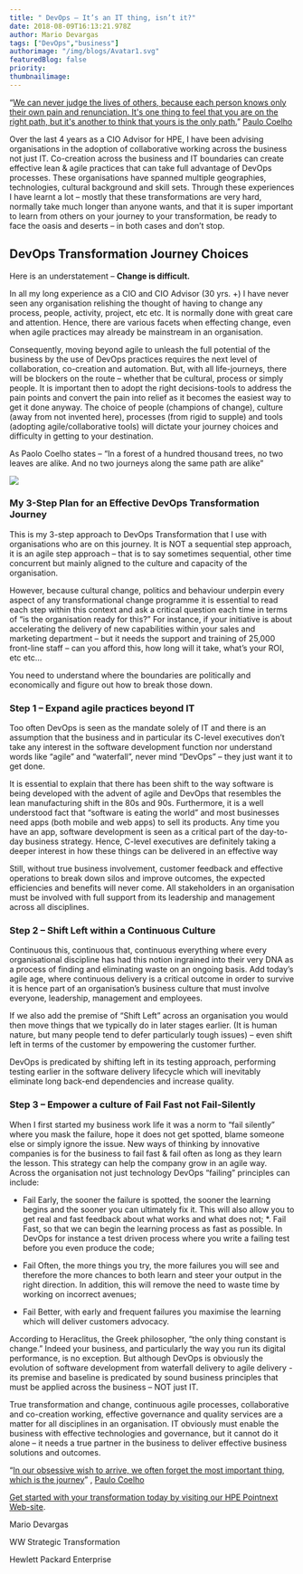 ```yaml
---
title: " DevOps – It’s an IT thing, isn’t it?"
date: 2018-08-09T16:13:21.978Z
author: Mario Devargas 
tags: ["DevOps","business"]
authorimage: "/img/blogs/Avatar1.svg"
featuredBlog: false
priority:
thumbnailimage:
---
```

“[We can never judge the lives of others, because each person knows only their own pain and renunciation. It's one thing to feel that you are on the right path, but it's another to think that yours is the only path.](http://www.azquotes.com/quote/350077)” [Paulo Coelho](http://www.azquotes.com/author/3041-Paulo_Coelho)



Over the last 4 years as a CIO Advisor for HPE, I have been advising organisations in the adoption of collaborative working across the business not just IT.  Co-creation across the business and IT boundaries can create effective lean & agile practices that can take full advantage of DevOps processes. These organisations have spanned multiple geographies, technologies, cultural background and skill sets.  Through these experiences I have learnt a lot – mostly that these transformations are very hard, normally take much longer than anyone wants, and that it is super important to learn from others on your journey to your transformation, be ready to face the oasis and deserts – in both cases and don’t stop.



## DevOps Transformation Journey Choices



Here is an understatement – **Change is difficult.**



In all my long experience as a CIO and CIO Advisor (30 yrs. +) I have never seen any organisation relishing the thought of having to change any process, people, activity, project, etc etc.  It is normally done with great care and attention.  Hence, there are various facets when effecting change, even when agile practices may already be mainstream in an organisation.



Consequently, moving beyond agile to unleash the full potential of the business by the use of DevOps practices requires the next level of collaboration, co-creation and automation. But, with all life-journeys, there will be blockers on the route – whether that be cultural, process or simply people. It is important then to adopt the right decisions-tools to address the pain points and convert the pain into relief as it becomes the easiest way to get it done anyway.  The choice of people (champions of change), culture (away from not invented here), processes (from rigid to supple) and tools (adopting agile/collaborative tools) will dictate your journey choices and difficulty in getting to your destination. 



 As Paolo Coelho states – “In a forest of a hundred thousand trees, no two leaves are alike. And no two journeys along the same path are alike”

![](https://hpe-developer.8ar.ms/uploads/media/2018/8/hpe20180226034_800_0_72_rgb-1533835764985.jpg)

### My 3-Step Plan for an Effective DevOps Transformation Journey



This is my 3-step approach to DevOps Transformation that I use with organisations who are on this journey. It is NOT a sequential step approach, it is an agile step approach – that is to say sometimes sequential, other time concurrent but mainly aligned to the culture and capacity of the organisation.



However, because cultural change, politics and behaviour underpin every aspect of any transformational change programme it is essential to read each step within this context and ask a critical question each time in terms of “is the organisation ready for this?”  For instance, if your initiative is about accelerating the delivery of new capabilities within your sales and marketing department – but it needs the support and training of 25,000 front-line staff – can you afford this, how long will it take, what’s your ROI, etc etc…



You need to understand where the boundaries are politically and economically and figure out how to break those down.


### Step 1 – Expand agile practices beyond IT


Too often DevOps is seen as the mandate solely of IT and there is an assumption that the business and in particular its C-level executives don’t take any interest in the software development function nor understand words like “agile” and “waterfall”, never mind “DevOps” – they just want it to get done.


It is essential to explain that there has been shift to the way software is being developed with the advent of agile and DevOps that resembles the lean manufacturing shift in the 80s and 90s. Furthermore, it is a well understood fact that “software is eating the world” and most businesses need apps (both mobile and web apps) to sell its products. Any time you have an app, software development is seen as a critical part of the day-to-day business strategy. Hence, C-level executives are definitely taking a deeper interest in how these things can be delivered in an effective way


Still, without true business involvement, customer feedback and effective operations to break down silos and improve outcomes, the expected efficiencies and benefits will never come.  All stakeholders in an organisation must be involved with full support from its leadership and management across all disciplines.

### Step 2 – Shift Left within a Continuous Culture

Continuous this, continuous that, continuous everything where every organisational discipline has had this notion ingrained into their very DNA as a process of finding and eliminating waste on an ongoing basis. Add today’s agile age, where continuous delivery is a critical outcome in order to survive it is hence part of an organisation’s business culture that must involve everyone, leadership, management and employees. 


If we also add the premise of “Shift Left” across an organisation you would then move things that we typically do in later stages earlier. (It is human nature, but many people tend to defer particularly tough issues) – even shift left in terms of the customer by empowering the customer further.


DevOps is predicated by shifting left in its testing approach, performing testing earlier in the software delivery lifecycle which will inevitably eliminate long back-end dependencies and increase quality.


### Step 3 – Empower a culture of Fail Fast not Fail-Silently


When I first started my business work life it was a norm to “fail silently” where you mask the failure, hope it does not get spotted, blame someone else or simply ignore the issue. New ways of thinking by innovative companies is for the business to fail fast & fail often as long as they learn the lesson. This strategy can help the company grow in an agile way.  Across the organisation not just technology DevOps “failing” principles can include:


*  Fail Early, the sooner the failure is spotted, the sooner the learning begins and the sooner you can ultimately fix it. This will also allow you to get real and fast feedback about what works and what does not;
*.  Fail Fast, so that we can begin the learning process as fast as possible. In DevOps for instance a test driven process where you write a failing test before you even produce the code;

*  Fail Often, the more things you try, the more failures you will see and therefore the more chances to both learn and steer your output in the right direction. In addition, this will remove the need to waste time by working on incorrect avenues;
* Fail Better, with early and frequent failures you maximise the learning which will deliver customers advocacy.

According to Heraclitus, the Greek philosopher, “the only thing constant is change.” Indeed your business, and particularly the way you run its digital performance, is no exception.  But although DevOps is obviously the evolution of software development from waterfall delivery to agile delivery - its premise and baseline is predicated by sound business principles that must be applied across the business – NOT just IT. 


True transformation and change, continuous agile processes, collaborative and co-creation working, effective governance and quality services are a matter for all disciplines in an organisation. IT obviously must enable the business with effective technologies and governance, but it cannot do it alone – it needs a true partner in the business to deliver effective business solutions and outcomes.


“[In our obsessive wish to arrive, we often forget the most important thing, which is the journey](https://quotesia.com/paulo-coelho-quote/908683)” , [Paulo Coelho](https://quotesia.com/paulo-coelho-quotes)



[Get started with your transformation today by visiting our HPE Pointnext Web-site](https://www.hpe.com/us/en/services.html).



Mario Devargas

WW Strategic Transformation

Hewlett Packard Enterprise